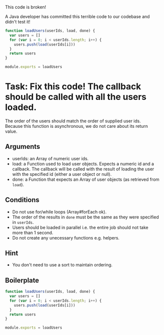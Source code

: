 This code is broken!

A Java developer has committed this terrible code to our codebase
and didn't test it!

```js
function loadUsers(userIds, load, done) {
  var users = []
  for (var i = 0; i < userIds.length; i++) {
    users.push(load(userIds[i]))
  }
  return users
}

module.exports = loadUsers
```

# Task: Fix this code! The callback should be called with all the users loaded.
The order of the users should match the order of supplied user ids.
Because this function is asynchronous, we do not care about its return value.

## Arguments
* userIds: an Array of numeric user ids.
* load: a Function used to load user objects. Expects a numeric id and a callback. The callback will be called with the
  result of loading the user with the specified id (either a user object or null).
* done: a Function that expects an Array of user objects (as retrieved from `load`).

## Conditions

* Do not use for/while loops (Array#forEach ok).
* The order of the results in `done` must be the same as they were specified in `userIds`.
* Users should be loaded in parallel i.e. the entire job should not take more than 1 second.
* Do not create any unecessary functions e.g. helpers.

## Hint

* You don't need to use a sort to maintain ordering.

## Boilerplate
```js
function loadUsers(userIds, load, done) {
  var users = []
  for (var i = 0; i < userIds.length; i++) {
    users.push(load(userIds[i]))
  }
  return users
}

module.exports = loadUsers
```
